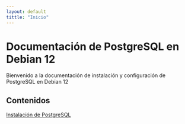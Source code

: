 ```yaml
---
layout: default
tittle: "Inicio"
---
```


# Documentación de PostgreSQL en Debian 12

Bienvenido a la documentación de instalación y configuración de PostgreSQL en Debian 12

## Contenidos

[Instalación de PostgreSQL](postgres/instalacion.md)
